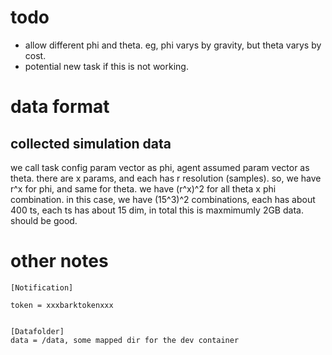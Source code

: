 # todo

- allow different phi and theta. eg, phi varys by gravity, but theta varys by cost.
- potential new task if this is not working.



# data format

## collected simulation data
we call task config param vector as phi, agent assumed param vector as theta.
there are x params, and each has r resolution (samples).
so, we have r^x for phi, and same for theta.
we have (r^x)^2 for all theta x phi combination.
in this case, we have (15^3)^2 combinations, each has about 400 ts, each ts has about 15 dim, in total this is maxmimumly 2GB data. should be good.

# other notes
```
[Notification]

token = xxxbarktokenxxx


[Datafolder]
data = /data, some mapped dir for the dev container
```


